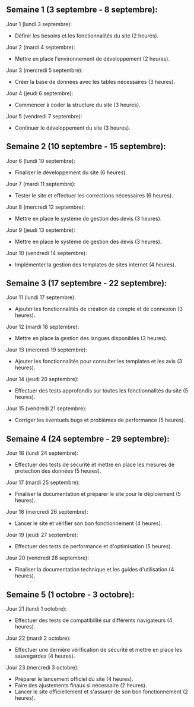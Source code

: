 ## **Semaine 1 (3 septembre - 8 septembre):**

Jour 1 (lundi 3 septembre): 

- Définir les besoins et les fonctionnalités du site (2 heures).

Jour 2 (mardi 4 septembre):

- Mettre en place l'environnement de développement (2 heures).

Jour 3 (mercredi 5 septembre):

- Créer la base de données avec les tables nécessaires (3 heures).

Jour 4 (jeudi 6 septembre):

- Commencer à coder la structure du site (3 heures).

Jour 5 (vendredi 7 septembre):

- Continuer le développement du site (3 heures).

## **Semaine 2 (10 septembre - 15 septembre):**

Jour 6 (lundi 10 septembre):

- Finaliser le développement du site (6 heures).

Jour 7 (mardi 11 septembre):

- Tester le site et effectuer les corrections nécessaires (6 heures).

Jour 8 (mercredi 12 septembre):

- Mettre en place le système de gestion des devis (3 heures).

Jour 9 (jeudi 13 septembre):

- Mettre en place le système de gestion des devis (3 heures).

Jour 10 (vendredi 14 septembre):

- Implémenter la gestion des templates de sites internet (4 heures).

## **Semaine 3 (17 septembre - 22 septembre):**

Jour 11 (lundi 17 septembre):

- Ajouter les fonctionnalités de création de compte et de connexion (3 heures).

Jour 12 (mardi 18 septembre):

- Mettre en place la gestion des langues disponibles (3 heures).

Jour 13 (mercredi 19 septembre):

- Ajouter les fonctionnalités pour consulter les templates et les avis (3 heures).

Jour 14 (jeudi 20 septembre):

- Effectuer des tests approfondis sur toutes les fonctionnalités du site (5 heures).

Jour 15 (vendredi 21 septembre):

- Corriger les éventuels bugs et problèmes de performance (5 heures).

## **Semaine 4 (24 septembre - 29 septembre):**

Jour 16 (lundi 24 septembre):

- Effectuer des tests de sécurité et mettre en place les mesures de protection des données (5 heures).

Jour 17 (mardi 25 septembre):

- Finaliser la documentation et préparer le site pour le déploiement (5 heures).

Jour 18 (mercredi 26 septembre):

- Lancer le site et vérifier son bon fonctionnement (4 heures).

Jour 19 (jeudi 27 septembre):

- Effectuer des tests de performance et d'optimisation (5 heures).

Jour 20 (vendredi 28 septembre):

- Finaliser la documentation technique et les guides d'utilisation (4 heures).

## **Semaine 5 (1 octobre - 3 octobre):**

Jour 21 (lundi 1 octobre):

- Effectuer des tests de compatibilité sur différents navigateurs (4 heures).

Jour 22 (mardi 2 octobre):

- Effectuer une dernière vérification de sécurité et mettre en place les sauvegardes (4 heures).

Jour 23 (mercredi 3 octobre):

- Préparer le lancement officiel du site (4 heures).
- Faire des ajustements finaux si nécessaire (2 heures).
- Lancer le site officiellement et s'assurer de son bon fonctionnement (2 heures).
